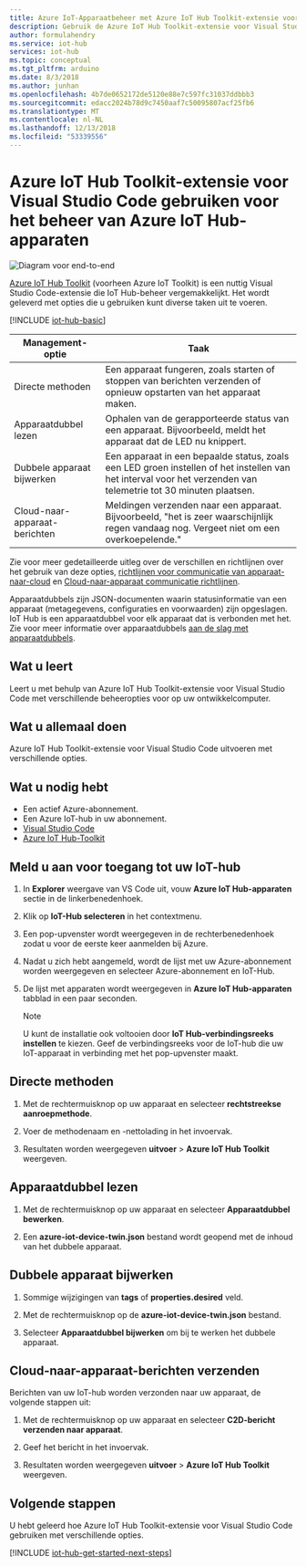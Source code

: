 ```yaml
---
title: Azure IoT-Apparaatbeheer met Azure IoT Hub Toolkit-extensie voor Visual Studio Code | Microsoft Docs
description: Gebruik de Azure IoT Hub Toolkit-extensie voor Visual Studio Code voor Azure IoT Hub-Apparaatbeheer, met daarin de directe methoden en beheeropties van de Apparaatdubbel-gewenste eigenschappen.
author: formulahendry
ms.service: iot-hub
services: iot-hub
ms.topic: conceptual
ms.tgt_pltfrm: arduino
ms.date: 8/3/2018
ms.author: junhan
ms.openlocfilehash: 4b7de0652172de5120e88e7c597fc31037ddbbb3
ms.sourcegitcommit: edacc2024b78d9c7450aaf7c50095807acf25fb6
ms.translationtype: MT
ms.contentlocale: nl-NL
ms.lasthandoff: 12/13/2018
ms.locfileid: "53339556"
---
```

# <a name="use-azure-iot-hub-toolkit-extension-for-visual-studio-code-for-azure-iot-hub-device-management"></a>Azure IoT Hub Toolkit-extensie voor Visual Studio Code gebruiken voor het beheer van Azure IoT Hub-apparaten

![Diagram voor end-to-end](media/iot-hub-get-started-e2e-diagram/2.png)

[Azure IoT Hub Toolkit](https://marketplace.visualstudio.com/items?itemName=vsciot-vscode.azure-iot-toolkit) (voorheen Azure IoT Toolkit) is een nuttig Visual Studio Code-extensie die IoT Hub-beheer vergemakkelijkt. Het wordt geleverd met opties die u gebruiken kunt diverse taken uit te voeren.

[!INCLUDE [iot-hub-basic](../../includes/iot-hub-basic-whole.md)]

| Management-optie          | Taak                    |
|----------------------------|--------------------------------|
| Directe methoden             | Een apparaat fungeren, zoals starten of stoppen van berichten verzenden of opnieuw opstarten van het apparaat maken.                                        |
| Apparaatdubbel lezen           | Ophalen van de gerapporteerde status van een apparaat. Bijvoorbeeld, meldt het apparaat dat de LED nu knippert.                                    |
| Dubbele apparaat bijwerken         | Een apparaat in een bepaalde status, zoals een LED groen instellen of het instellen van het interval voor het verzenden van telemetrie tot 30 minuten plaatsen.         |
| Cloud-naar-apparaat-berichten   | Meldingen verzenden naar een apparaat. Bijvoorbeeld, "het is zeer waarschijnlijk regen vandaag nog. Vergeet niet om een overkoepelende."              |

Zie voor meer gedetailleerde uitleg over de verschillen en richtlijnen over het gebruik van deze opties, [richtlijnen voor communicatie van apparaat-naar-cloud](iot-hub-devguide-d2c-guidance.md) en [Cloud-naar-apparaat communicatie richtlijnen](iot-hub-devguide-c2d-guidance.md).

Apparaatdubbels zijn JSON-documenten waarin statusinformatie van een apparaat (metagegevens, configuraties en voorwaarden) zijn opgeslagen. IoT Hub is een apparaatdubbel voor elk apparaat dat is verbonden met het. Zie voor meer informatie over apparaatdubbels [aan de slag met apparaatdubbels](iot-hub-node-node-twin-getstarted.md).

## <a name="what-you-learn"></a>Wat u leert

Leert u met behulp van Azure IoT Hub Toolkit-extensie voor Visual Studio Code met verschillende beheeropties voor op uw ontwikkelcomputer.

## <a name="what-you-do"></a>Wat u allemaal doen

Azure IoT Hub Toolkit-extensie voor Visual Studio Code uitvoeren met verschillende opties.

## <a name="what-you-need"></a>Wat u nodig hebt

* Een actief Azure-abonnement.
* Een Azure IoT-hub in uw abonnement.
* [Visual Studio Code](https://code.visualstudio.com/)
* [Azure IoT Hub-Toolkit](https://marketplace.visualstudio.com/items?itemName=vsciot-vscode.azure-iot-toolkit)

## <a name="sign-in-to-access-your-iot-hub"></a>Meld u aan voor toegang tot uw IoT-hub

1. In **Explorer** weergave van VS Code uit, vouw **Azure IoT Hub-apparaten** sectie in de linkerbenedenhoek.

2. Klik op **IoT-Hub selecteren** in het contextmenu.

3. Een pop-upvenster wordt weergegeven in de rechterbenedenhoek zodat u voor de eerste keer aanmelden bij Azure.

4. Nadat u zich hebt aangemeld, wordt de lijst met uw Azure-abonnement worden weergegeven en selecteer Azure-abonnement en IoT-Hub.

5. De lijst met apparaten wordt weergegeven in **Azure IoT Hub-apparaten** tabblad in een paar seconden.

   > [!Note]
   > U kunt de installatie ook voltooien door **IoT Hub-verbindingsreeks instellen** te kiezen. Geef de verbindingsreeks voor de IoT-hub die uw IoT-apparaat in verbinding met het pop-upvenster maakt.

## <a name="direct-methods"></a>Directe methoden

1. Met de rechtermuisknop op uw apparaat en selecteer **rechtstreekse aanroepmethode**. 

2. Voer de methodenaam en -nettolading in het invoervak.

3. Resultaten worden weergegeven **uitvoer** > **Azure IoT Hub Toolkit** weergeven.

## <a name="read-device-twin"></a>Apparaatdubbel lezen

1. Met de rechtermuisknop op uw apparaat en selecteer **Apparaatdubbel bewerken**. 

2. Een **azure-iot-device-twin.json** bestand wordt geopend met de inhoud van het dubbele apparaat.

## <a name="update-device-twin"></a>Dubbele apparaat bijwerken

1. Sommige wijzigingen van **tags** of **properties.desired** veld.

2. Met de rechtermuisknop op de **azure-iot-device-twin.json** bestand.

3. Selecteer **Apparaatdubbel bijwerken** om bij te werken het dubbele apparaat.

## <a name="send-cloud-to-device-messages"></a>Cloud-naar-apparaat-berichten verzenden

Berichten van uw IoT-hub worden verzonden naar uw apparaat, de volgende stappen uit:
 
1. Met de rechtermuisknop op uw apparaat en selecteer **C2D-bericht verzenden naar apparaat**. 

2. Geef het bericht in het invoervak.

3. Resultaten worden weergegeven **uitvoer** > **Azure IoT Hub Toolkit** weergeven.

## <a name="next-steps"></a>Volgende stappen

U hebt geleerd hoe Azure IoT Hub Toolkit-extensie voor Visual Studio Code gebruiken met verschillende opties.

[!INCLUDE [iot-hub-get-started-next-steps](../../includes/iot-hub-get-started-next-steps.md)]
